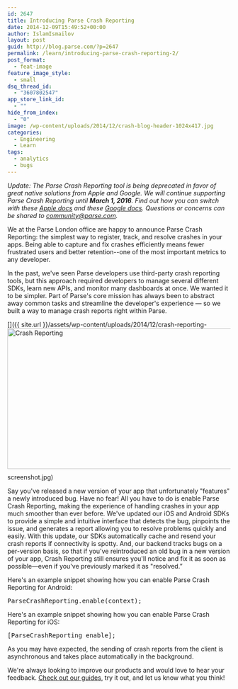 ```yaml
---
id: 2647
title: Introducing Parse Crash Reporting
date: 2014-12-09T15:49:52+00:00
author: IslamIsmailov
layout: post
guid: http://blog.parse.com/?p=2647
permalink: /learn/introducing-parse-crash-reporting-2/
post_format:
  - feat-image
feature_image_style:
  - small
dsq_thread_id:
  - "3607802547"
app_store_link_id:
  - ""
hide_from_index:
  - "0"
image: /wp-content/uploads/2014/12/crash-blog-header-1024x417.jpg
categories:
  - Engineering
  - Learn
tags:
  - analytics
  - bugs
---
```

_Update: The Parse Crash Reporting tool is being deprecated in favor of great native solutions from Apple and Google. We will continue supporting Parse Crash Reporting until **<span class="aBn" tabindex="0" data-term="goog_2038453709"><span class="aQJ">March 1, 2016</span></span>**. Find out how you can switch with these <a href="https://developer.apple.com/library/watchos/documentation/IDEs/Conceptual/AppDistributionGuide/AnalyzingCrashReports/AnalyzingCrashReports.html?mkt_tok=3RkMMJWWfF9wsRomrfCcI63Em2iQPJWpsrB0B%2FDC18kX3RUvJr2cfkz6htBZF5s8TM3DVlNDXqlH8UEIQrQ%3D" target="_blank">Apple docs</a> and these <a href="http://developer.android.com/distribute/googleplay/developer-console.html?mkt_tok=3RkMMJWWfF9wsRomrfCcI63Em2iQPJWpsrB0B%2FDC18kX3RUvJr2cfkz6htBZF5s8TM3DVlNDXqlH8UEIQrQ%3D#reviews-reports" target="_blank">Google docs</a>. Questions or concerns can be shared to community@parse.com._

We at the Parse London office are happy to announce Parse Crash Reporting: the simplest way to register, track, and resolve crashes in your apps. Being able to capture and fix crashes efficiently means fewer frustrated users and better retention--one of the most important metrics to any developer.

In the past, we've seen Parse developers use third-party crash reporting tools, but this approach required developers to manage several different SDKs, learn new APIs, and monitor many dashboards at once. We wanted it to be simpler. Part of Parse's core mission has always been to abstract away common tasks and streamline the developer's experience — so we built a way to manage crash reports right within Parse.

[<img class="alignnone size-large wp-image-2649" style="border: 0pt none; float: right; padding-left: 10px; padding-bottom: 10px;" src="{{ site.url }}/assets/wp-content/uploads/2014/12/crash-reporting-screenshot-1024x558.jpg" alt="Crash Reporting" width="584" height="318" />]({{ site.url }}/assets/wp-content/uploads/2014/12/crash-reporting-screenshot.jpg)

Say you've released a new version of your app that unfortunately "features" a newly introduced bug. Have no fear! All you have to do is enable Parse Crash Reporting, making the experience of handling crashes in your app much smoother than ever before. We've updated our iOS and Android SDKs to provide a simple and intuitive interface that detects the bug, pinpoints the issue, and generates a report allowing you to resolve problems quickly and easily. With this update, our SDKs automatically cache and resend your crash reports if connectivity is spotty. And, our backend tracks bugs on a per-version basis, so that if you've reintroduced an old bug in a new version of your app, Crash Reporting still ensures you'll notice and fix it as soon as possible—even if you've previously marked it as "resolved.”

Here's an example snippet showing how you can enable Parse Crash Reporting for Android:

<pre class="brush: actionscript3; gutter: false">ParseCrashReporting.enable(context);</pre>

Here's an example snippet showing how you can enable Parse Crash Reporting for iOS:

<pre class="brush: actionscript3; gutter: false">[ParseCrashReporting enable];</pre>

As you may have expected, the sending of crash reports from the client is asynchronous and takes place automatically in the background.

We're always looking to improve our products and would love to hear your feedback. <a href="https://parse.com/docs/ios_guide#crashreporting/iOS" target="_blank">Check out our guides</a>, try it out, and let us know what you think!